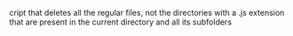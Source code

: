 cript that deletes all the regular files, not the directories with a .js extension that are present in the current directory and all its subfolders
